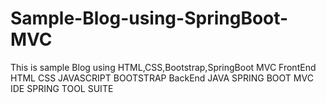 # Sample-Blog-using-SpringBoot-MVC
This is sample Blog using HTML,CSS,Bootstrap,SpringBoot MVC
FrontEnd 
      HTML
      CSS
      JAVASCRIPT
      BOOTSTRAP
BackEnd
      JAVA
      SPRING BOOT MVC
IDE
    SPRING TOOL SUITE
